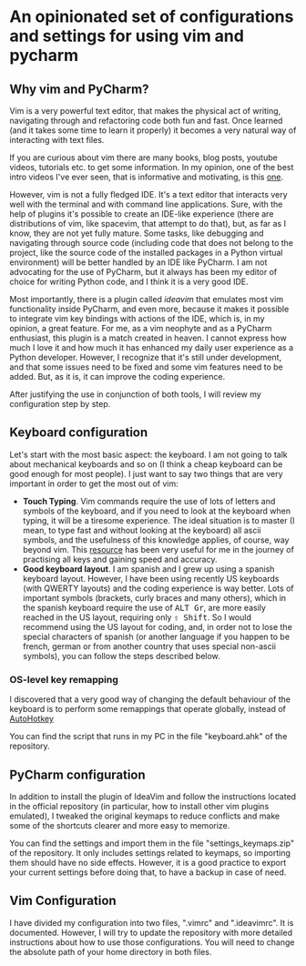 # An opinionated set of configurations and settings for using vim and pycharm
## Why vim and PyCharm?

Vim is a very powerful text editor, that makes the physical act of writing, navigating through and refactoring code both fun and fast. Once learned (and it takes some time to learn it properly) it becomes a very natural way of interacting with text files.

If you are curious about vim there are many books, blog posts, youtube videos, tutorials etc. to get some information. In my opinion, one of the best intro videos I've ever seen, that is informative and motivating, is this [one](https://www.youtube.com/watch?v=wlR5gYd6um0).  

However, vim is not a fully fledged IDE. It's a text editor that interacts very well with the terminal and with command line applications. Sure, with the help of plugins it's possible to create an IDE-like experience (there are distributions of vim, like spacevim, that attempt to do that), but, as far as I know, they are not yet fully mature. Some tasks, like debugging and navigating through source code (including code that does not belong to the project, like the source code of the installed packages in a Python virtual environment) will be better handled by an IDE like PyCharm. I am not advocating for the use of PyCharm, but it always has been my editor of choice for writing Python code, and I think it is a very good IDE. 

Most importantly, there is a plugin called *ideavim* that emulates most vim functionality inside PyCharm, and even more, because it makes it possible to integrate vim key bindings with actions of the IDE, which is, in my opinion, a great feature. For me, as a vim neophyte and as a PyCharm enthusiast, this plugin is a match created in heaven. I cannot express how much I love it and how much it has enhanced my daily user experience as a Python developer. However, I recognize that it's still under development, and that some issues need to be fixed and some vim features need to be added. But, as it is, it can improve the coding experience.   

After justifying the use in conjunction of both tools, I will review my configuration step by step.  

## Keyboard configuration

Let's start with the most basic aspect: the keyboard. I am not going to talk about mechanical keyboards and so on (I think a cheap keyboard can be good enough for most people). I just want to say two things that are very important in order to get the most out of vim: 
- **Touch Typing**. Vim commands require the use of lots of letters and symbols of the keyboard, and if you need to look at the keyboard when typing, it will be a tiresome experience. The ideal situation is to master (I mean, to type fast and without looking at the keyboard) all ascii symbols, and the usefulness of this knowledge applies, of course, way beyond vim. This [resource](https://docs.google.com/document/d/1D9hzmKMCWzbqIBqpA4j02a2XjuhJbILimBMAFM2Deis) has been very useful for me in the journey of practising all keys and gaining speed and accuracy.  
- **Good keyboard layout**. I am spanish and I grew up using a spanish keyboard layout. However, I have been using recently US keyboards (with QWERTY layouts) and the coding experience is way better. Lots of important symbols (brackets, curly braces and many others), which in the spanish keyboard require the use of <kbd>ALT Gr</kbd>, are more easily reached in the US layout, requiring only <kbd>⇧ Shift</kbd>. So I would recommend using the US layout for coding, and, in order not to lose the special characters of spanish (or another language if you happen to be french, german or from another country that uses special non-ascii symbols), you can follow the steps described below. 

### OS-level key remapping 
I discovered that a very good way of changing the default behaviour of the keyboard is to perform some remappings that operate globally, instead of [AutoHotkey](https://www.autohotkey.com/)

You can find the script that runs in my PC in the file "keyboard.ahk" of the repository. 

## PyCharm configuration

In addition to install the plugin of IdeaVim and follow the instructions located in the official repository (in particular, how to install other vim plugins emulated), I tweaked the original keymaps to reduce conflicts and make some of the shortcuts clearer and more easy to memorize. 

You can find the settings and import them in the file "settings_keymaps.zip" of the repository. It only includes settings related to keymaps, so importing them should have no side effects. However, it is a good practice to export your current settings before doing that, to have a backup in case of need. 

## Vim Configuration

I have divided my configuration into two files, ".vimrc" and ".ideavimrc". It is documented. However, I will try to update the repository with more detailed instructions about how to use those configurations. You will need to change the absolute path of your home directory in both files. 
